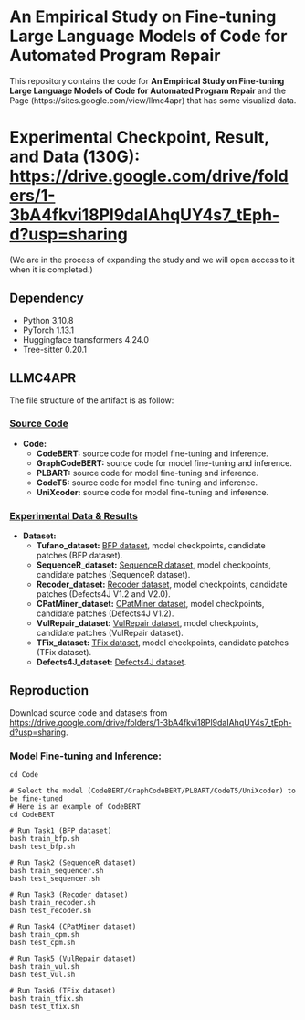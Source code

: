 # An Empirical Study on Fine-tuning Large Language Models of Code for Automated Program Repair

<p aligh="center">
This repository contains the code for <b> An Empirical Study on Fine-tuning Large Language Models of Code for Automated Program Repair </b> and the Page (https://sites.google.com/view/llmc4apr) that has some visualizd data.
</p>



# Experimental Checkpoint, Result, and Data (130G): https://drive.google.com/drive/folders/1-3bA4fkvi18Pl9daIAhqUY4s7_tEph-d?usp=sharing
(We are in the process of expanding the study and we will open access to it when it is completed.)

## Dependency
* Python 3.10.8
* PyTorch 1.13.1
* Huggingface transformers 4.24.0
* Tree-sitter 0.20.1



## LLMC4APR
The file structure of the artifact is as follow:
### [Source Code](https://drive.google.com/drive/folders/1-3bA4fkvi18Pl9daIAhqUY4s7_tEph-d?usp=sharing)
* **Code:**
    * **CodeBERT:** source code for model fine-tuning and inference.
    * **GraphCodeBERT:** source code for model fine-tuning and inference.
    * **PLBART:** source code for model fine-tuning and inference.
    * **CodeT5:** source code for model fine-tuning and inference.
    * **UniXcoder:** source code for model fine-tuning and inference.
 ### [Experimental Data & Results](https://drive.google.com/drive/folders/1-3bA4fkvi18Pl9daIAhqUY4s7_tEph-d?usp=sharing)
 * **Dataset:**
    * **Tufano_dataset:** [BFP dataset](https://sites.google.com/view/learning-fixes/data), model checkpoints, candidate patches (BFP dataset).
    * **SequenceR_dataset:** [SequenceR dataset](https://github.com/ASSERT-KTH/sequencer/tree/master/data), model checkpoints, candidate patches (SequenceR dataset).
    * **Recoder_dataset:** [Recoder dataset](https://doi.org/10.5281/zenodo.7559208), model checkpoints, candidate patches (Defects4J V1.2 and V2.0).
    * **CPatMiner_dataset:** [CPatMiner dataset](https://drive.google.com/open?id=1M_0dRYqhCMh26GQbnX4Igp_2jSrTS1tV), model checkpoints, candidate patches (Defects4J V1.2).
    * **VulRepair_dataset:** [VulRepair dataset](https://github.com/awsm-research/VulRepair/tree/main/data/fine_tune_data), model checkpoints, candidate patches (VulRepair dataset).
    * **TFix_dataset:** [TFix dataset](https://drive.google.com/file/d/1CtfnYaVf-q6FZP5CUM4Wh7ofpp8b9ajW/view?usp=sharing), model checkpoints, candidate patches (TFix dataset).
    * **Defects4J_dataset:** [Defects4J dataset](https://github.com/rjust/defects4j).
    
    
    
    
## Reproduction
Download source code and datasets from https://drive.google.com/drive/folders/1-3bA4fkvi18Pl9daIAhqUY4s7_tEph-d?usp=sharing.
### Model Fine-tuning and Inference:
    
    cd Code
    
    # Select the model (CodeBERT/GraphCodeBERT/PLBART/CodeT5/UniXcoder) to be fine-tuned
    # Here is an example of CodeBERT
    cd CodeBERT
    
    # Run Task1 (BFP dataset)
    bash train_bfp.sh
    bash test_bfp.sh
    
    # Run Task2 (SequenceR dataset)
    bash train_sequencer.sh
    bash test_sequencer.sh
    
    # Run Task3 (Recoder dataset)
    bash train_recoder.sh
    bash test_recoder.sh
    
    # Run Task4 (CPatMiner dataset)
    bash train_cpm.sh
    bash test_cpm.sh
    
    # Run Task5 (VulRepair dataset)
    bash train_vul.sh
    bash test_vul.sh
    
    # Run Task6 (TFix dataset)
    bash train_tfix.sh
    bash test_tfix.sh
    








    
